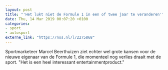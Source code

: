 ```yaml
---
layout: post
title: "'Het lukt niet de Formule 1 in een of twee jaar te veranderen'"
date: Thu, 14 Mar 2019 00:07:20 +0100
categories: 
- sport 
- autosport 
externe_link: "https://nos.nl/l/2275868"
---
```


Sportmarketeer Marcel Beerthuizen ziet echter wel grote kansen voor de nieuwe eigenaar van de Formule 1, die momenteel nog verlies draait met de sport. "Het is een heel interessant entertainmentproduct."
